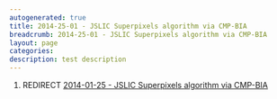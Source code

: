 ```yaml
---
autogenerated: true
title: 2014-25-01 - JSLIC Superpixels algorithm via CMP-BIA
breadcrumb: 2014-25-01 - JSLIC Superpixels algorithm via CMP-BIA
layout: page
categories: 
description: test description
---
```


1.  REDIRECT [2014-01-25 - JSLIC Superpixels algorithm via CMP-BIA](2014-01-25_-_JSLIC_Superpixels_algorithm_via_CMP-BIA "wikilink")

